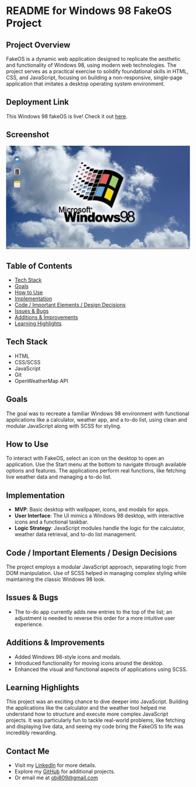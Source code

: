 # README for Windows 98 FakeOS Project

## Project Overview

FakeOS is a dynamic web application designed to replicate the aesthetic and functionality of Windows 98, using modern web technologies. The project serves as a practical exercise to solidify foundational skills in HTML, CSS, and JavaScript, focusing on building a non-responsive, single-page application that imitates a desktop operating system environment.

## Deployment Link

This Windows 98 fakeOS is live! Check it out [here](static/desktop-screenshot.png).

## Screenshot

![fakeOS Desktop](static/desktop-screenshot.png)

## Table of Contents

- [Tech Stack](#tech-stack)
- [Goals](#goals)
- [How to Use](#how-to-use)
- [Implementation](#implementation)
- [Code / Important Elements / Design Decisions](#code--important-elements--design-decisions)
- [Issues & Bugs](#issues--bugs)
- [Additions & Improvements](#additions--improvements)
- [Learning Highlights](#learning-highlights)

## Tech Stack

- HTML
- CSS/SCSS
- JavaScript
- Git
- OpenWeatherMap API

## Goals

The goal was to recreate a familiar Windows 98 environment with functional applications like a calculator, weather app, and a to-do list, using clean and modular JavaScript along with SCSS for styling.

## How to Use

To interact with FakeOS, select an icon on the desktop to open an application. Use the Start menu at the bottom to navigate through available options and features. The applications perform real functions, like fetching live weather data and managing a to-do list.

## Implementation

- **MVP**: Basic desktop with wallpaper, icons, and modals for apps.
- **User Interface**: The UI mimics a Windows 98 desktop, with interactive icons and a functional taskbar.
- **Logic Strategy**: JavaScript modules handle the logic for the calculator, weather data retrieval, and to-do list management.

## Code / Important Elements / Design Decisions

The project employs a modular JavaScript approach, separating logic from DOM manipulation. Use of SCSS helped in managing complex styling while maintaining the classic Windows 98 look.

## Issues & Bugs

- The to-do app currently adds new entries to the top of the list; an adjustment is needed to reverse this order for a more intuitive user experience.

## Additions & Improvements

- Added Windows 98-style icons and modals.
- Introduced functionality for moving icons around the desktop.
- Enhanced the visual and functional aspects of applications using SCSS.

## Learning Highlights

This project was an exciting chance to dive deeper into JavaScript. Building the applications like the calculator and the weather tool helped me understand how to structure and execute more complex JavaScript projects. It was particularly fun to tackle real-world problems, like fetching and displaying live data, and seeing my code bring the FakeOS to life was incredibly rewarding.

## Contact Me

- Visit my [LinkedIn](https://www.linkedin.com/in/obj809/) for more details.
- Explore my [GitHub](https://github.com/cyberforge1) for additional projects.
- Or email me at obj809@gmail.com
